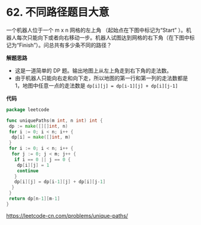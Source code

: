 # 62. 不同路径**题目大意** 

一个机器人位于一个 m x n 网格的左上角 （起始点在下图中标记为“Start” ）。机器人每次只能向下或者向右移动一步。机器人试图达到网格的右下角（在下图中标记为“Finish”）。问总共有多少条不同的路径？

**解题思路**  

- 这是一道简单的 DP 题。输出地图上从左上角走到右下角的走法数。
- 由于机器人只能向右走和向下走，所以地图的第一行和第一列的走法数都是 1，地图中任意一点的走法数是 `dp[i][j] = dp[i-1][j] + dp[i][j-1]`

**代码**  

```go
package leetcode

func uniquePaths(m int, n int) int {
 dp := make([][]int, n)
 for i := 0; i < n; i++ {
  dp[i] = make([]int, m)
 }
 for i := 0; i < n; i++ {
  for j := 0; j < m; j++ {
   if i == 0 || j == 0 {
    dp[i][j] = 1
    continue
   }
   dp[i][j] = dp[i-1][j] + dp[i][j-1]
  }
 }
 return dp[n-1][m-1]
}
```

https://leetcode-cn.com/problems/unique-paths/